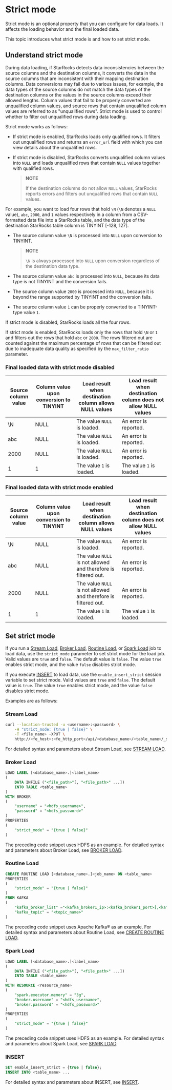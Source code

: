 # Strict mode

Strict mode is an optional property that you can configure for data loads. It affects the loading behavior and the final loaded data.

This topic introduces what strict mode is and how to set strict mode.

## Understand strict mode

During data loading, if StarRocks detects data inconsistencies between the source columns and the destination columns, it converts the data in the source columns that are inconsistent with their mapping destination columns. Data conversions may fail due to various issues, for example, the data types of the source columns do not match the data types of the destination columns or the values in the source columns exceed their allowed lengths. Column values that fail to be properly converted are unqualified column values, and source rows that contain unqualified column values are referred to as "unqualified rows". Strict mode is used to control whether to filter out unqualified rows during data loading.

Strict mode works as follows:

- If strict mode is enabled, StarRocks loads only qualified rows. It filters out unqualified rows and returns an `error_url` field with which you can view details about the unqualified rows.
- If strict mode is disabled, StarRocks converts unqualified column values into `NULL` and loads unqualified rows that contain `NULL` values together with qualified rows.

  > **NOTE**
  >
  > If the destination columns do not allow `NULL` values, StarRocks reports errors and filters out unqualified rows that contain `NULL` values.

For example, you want to load four rows that hold `\N` (`\N` denotes a `NULL` value), `abc`, `2000`, and `1` values respectively in a column from a CSV-formatted data file into a StarRocks table, and the data type of the destination StarRocks table column is TINYINT [-128, 127].

- The source column value `\N` is processed into `NULL` upon conversion to TINYINT.

  > **NOTE**
  >
  > `\N` is always processed into `NULL` upon conversion regardless of the destination data type.

- The source column value `abc` is processed into `NULL`, because its data type is not TINYINT and the conversion fails.

- The source column value `2000` is processed into `NULL`, because it is beyond the range supported by TINYINT and the conversion fails.

- The source column value `1` can be properly converted to a TINYINT-type value `1`.

If strict mode is disabled, StarRocks loads all the four rows.

If strict mode is enabled, StarRocks loads only the rows that hold `\N` or `1` and filters out the rows that hold `abc` or `2000`. The rows filtered out are counted against the maximum percentage of rows that can be filtered out due to inadequate data quality as specified by the `max_filter_ratio` parameter.

### Final loaded data with strict mode disabled

| Source column value | Column value upon conversion to TINYINT | Load result when destination column allows NULL values | Load result when destination column does not allow NULL values |
| ------------------- | --------------------------------------- | ------------------------------------------------------ | ------------------------------------------------------------ |
| \N                 | NULL                                    | The value `NULL` is loaded.                            | An error is reported.                                        |
| abc                 | NULL                                    | The value `NULL` is loaded.                            | An error is reported.                                        |
| 2000                | NULL                                    | The value `NULL` is loaded.                            | An error is reported.                                        |
| 1                   | 1                                       | The value `1` is loaded.                               | The value `1` is loaded.                                     |

### Final loaded data with strict mode enabled

| Source column value | Column value upon conversion to TINYINT | Load result when destination column allows NULL values       | Load result when destination column does not allow NULL values |
| ------------------- | --------------------------------------- | ------------------------------------------------------------ | ------------------------------------------------------------ |
| \N                 | NULL                                    | The value `NULL` is loaded.                                  | An error is reported.                                        |
| abc                 | NULL                                    | The value `NULL` is not allowed and therefore is filtered out. | An error is reported.                                        |
| 2000                | NULL                                    | The value `NULL` is not allowed and therefore is filtered out. | An error is reported.                                        |
| 1                   | 1                                       | The value `1` is loaded.                                     | The value `1` is loaded.                                     |

## Set strict mode

If you run a [Stream Load](../../sql-reference/sql-statements/data-manipulation/STREAM%20LOAD.md), [Broker Load](../../sql-reference/sql-statements/data-manipulation/BROKER%20LOAD.md), [Routine Load](../../sql-reference/sql-statements/data-manipulation/CREATE%20ROUTINE%20LOAD.md), or [Spark Load](../../sql-reference/sql-statements/data-manipulation/SPARK%20LOAD.md) job to load data, use the `strict_mode` parameter to set strict mode for the load job. Valid values are `true` and `false`. The default value is `false`. The value `true` enables strict mode, and the value `false` disables strict mode.

If you execute [INSERT](../../sql-reference/sql-statements/data-manipulation/insert.md) to load data, use the `enable_insert_strict` session variable to set strict mode. Valid values are `true` and `false`. The default value is `true`. The value `true` enables strict mode, and the value `false` disables strict mode.

Examples are as follows:

### Stream Load

```Bash
curl --location-trusted -u <username>:<password> \
    -H "strict_mode: {true | false}" \
    -T <file_name> -XPUT \
    http://<fe_host>:<fe_http_port>/api/<database_name>/<table_name>/_stream_load
```

For detailed syntax and parameters about Stream Load, see [STREAM LOAD](../../sql-reference/sql-statements/data-manipulation/STREAM%20LOAD.md).

### Broker Load

```SQL
LOAD LABEL [<database_name>.]<label_name>
(
    DATA INFILE ("<file_path>"[, "<file_path>" ...])
    INTO TABLE <table_name>
)
WITH BROKER
(
    "username" = "<hdfs_username>",
    "password" = "<hdfs_password>"
)
PROPERTIES
(
    "strict_mode" = "{true | false}"
)
```

The preceding code snippet uses HDFS as an example. For detailed syntax and parameters about Broker Load, see [BROKER LOAD](../../sql-reference/sql-statements/data-manipulation/BROKER%20LOAD.md).

### Routine Load

```SQL
CREATE ROUTINE LOAD [<database_name>.]<job_name> ON <table_name>
PROPERTIES
(
    "strict_mode" = "{true | false}"
) 
FROM KAFKA
(
    "kafka_broker_list" ="<kafka_broker1_ip>:<kafka_broker1_port>[,<kafka_broker2_ip>:<kafka_broker2_port>...]",
    "kafka_topic" = "<topic_name>"
)
```

The preceding code snippet uses Apache Kafka® as an example. For detailed syntax and parameters about Routine Load, see [CREATE ROUTINE LOAD](../../sql-reference/sql-statements/data-manipulation/CREATE%20ROUTINE%20LOAD.md).

### Spark Load

```SQL
LOAD LABEL [<database_name>.]<label_name>
(
    DATA INFILE ("<file_path>"[, "<file_path>" ...])
    INTO TABLE <table_name>
)
WITH RESOURCE <resource_name>
(
    "spark.executor.memory" = "3g",
    "broker.username" = "<hdfs_username>",
    "broker.password" = "<hdfs_password>"
)
PROPERTIES
(
    "strict_mode" = "{true | false}"   
)
```

The preceding code snippet uses HDFS as an example. For detailed syntax and parameters about Spark Load, see [SPARK LOAD](../../sql-reference/sql-statements/data-manipulation/SPARK%20LOAD.md).

### INSERT

```SQL
SET enable_insert_strict = {true | false};
INSERT INTO <table_name> ...
```

For detailed syntax and parameters about INSERT, see [INSERT](../../sql-reference/sql-statements/data-manipulation/insert.md).
